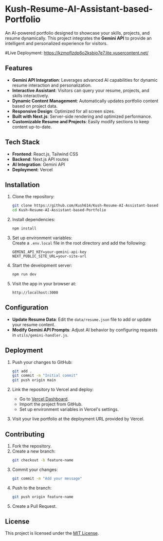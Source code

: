 
# Kush-Resume-AI-Assistant-based-Portfolio

An AI-powered portfolio designed to showcase your skills, projects, and resume dynamically. This project integrates the **Gemini API** to provide an intelligent and personalized experience for visitors.

#Live Deployment: https://kzmoflzdp6o2ksbio7e7.lite.vusercontent.net/

## Features
- **Gemini API Integration**: Leverages advanced AI capabilities for dynamic resume interaction and personalization.
- **Interactive Assistant**: Visitors can query your resume, projects, and skills interactively.
- **Dynamic Content Management**: Automatically updates portfolio content based on project data.
- **Responsive Design**: Optimized for all screen sizes.
- **Built with Next.js**: Server-side rendering and optimized performance.
- **Customizable Resume and Projects**: Easily modify sections to keep content up-to-date.

## Tech Stack
- **Frontend**: React.js, Tailwind CSS
- **Backend**: Next.js API routes
- **AI Integration**: Gemini API
- **Deployment**: Vercel

## Installation

1. Clone the repository:
   ```bash
   git clone https://github.com/Kush614/Kush-Resume-AI-Assistant-based-Portfolio.git
   cd Kush-Resume-AI-Assistant-based-Portfolio
   ```

2. Install dependencies:
   ```bash
   npm install
   ```

3. Set up environment variables:  
   Create a `.env.local` file in the root directory and add the following:
   ```env
   GEMINI_API_KEY=your-gemini-api-key
   NEXT_PUBLIC_SITE_URL=your-site-url
   ```

4. Start the development server:
   ```bash
   npm run dev
   ```

5. Visit the app in your browser at:
   ```
   http://localhost:3000
   ```

## Configuration
- **Update Resume Data**: Edit the `data/resume.json` file to add or update your resume content.
- **Modify Gemini API Prompts**: Adjust AI behavior by configuring requests in `utils/gemini-handler.js`.

## Deployment
1. Push your changes to GitHub:
   ```bash
   git add .
   git commit -m "Initial commit"
   git push origin main
   ```

2. Link the repository to Vercel and deploy:
   - Go to [Vercel Dashboard](https://vercel.com/).
   - Import the project from GitHub.
   - Set up environment variables in Vercel's settings.

3. Visit your live portfolio at the deployment URL provided by Vercel.

## Contributing
1. Fork the repository.
2. Create a new branch:
   ```bash
   git checkout -b feature-name
   ```
3. Commit your changes:
   ```bash
   git commit -m "Add your message"
   ```
4. Push to the branch:
   ```bash
   git push origin feature-name
   ```
5. Create a Pull Request.

## License
This project is licensed under the [MIT License](LICENSE).
